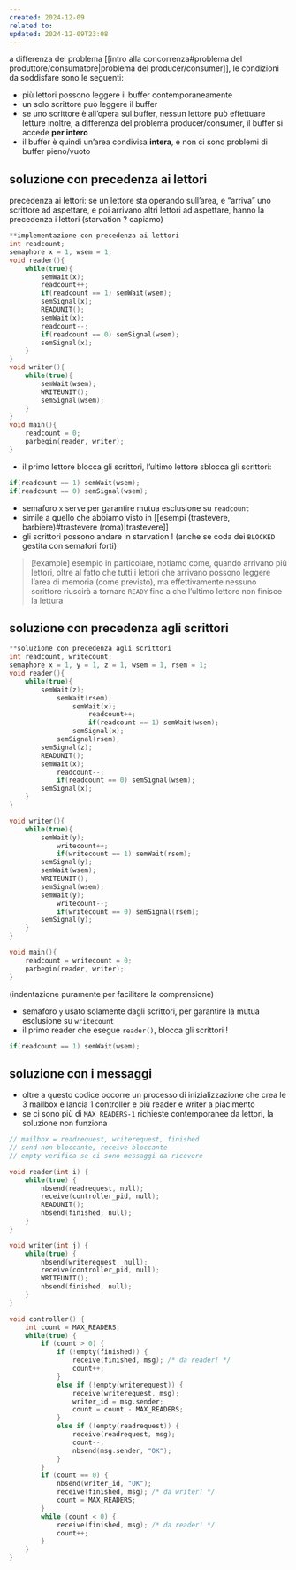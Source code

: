 ```yaml
---
created: 2024-12-09
related to: 
updated: 2024-12-09T23:08
---
```

a differenza del problema [[intro alla concorrenza#problema del produttore/consumatore|problema del producer/consumer]], le condizioni da soddisfare sono le seguenti:
- più lettori possono leggere il buffer contemporaneamente
- un solo scrittore può leggere il buffer
- se uno scrittore è all’opera sul buffer, nessun lettore può effettuare letture
inoltre, a differenza del problema producer/consumer, il buffer si accede **per intero**
- il buffer è quindi un’area condivisa **intera**, e non ci sono problemi di buffer pieno/vuoto
## soluzione con precedenza ai lettori
precedenza ai lettori: se un lettore sta operando sull’area, e “arriva” uno scrittore ad aspettare, e poi arrivano altri lettori ad aspettare, hanno la precedenza i lettori (starvation ? capiamo)
```c
**implementazione con precedenza ai lettori
int readcount;
semaphore x = 1, wsem = 1;
void reader(){
	while(true){
		semWait(x);
		readcount++;
		if(readcount == 1) semWait(wsem);
		semSignal(x);
		READUNIT();
		semWait(x);
		readcount--;
		if(readcount == 0) semSignal(wsem);
		semSignal(x);
	}
}
void writer(){
	while(true){
		semWait(wsem);
		WRITEUNIT();
		semSignal(wsem);
	}
}
void main(){
	readcount = 0;
	parbegin(reader, writer);
}
```
- il primo lettore blocca gli scrittori, l’ultimo lettore sblocca gli scrittori:
```c
if(readcount == 1) semWait(wsem);
if(readcount == 0) semSignal(wsem);
```
- semaforo `x` serve per garantire mutua esclusione su `readcount`
- simile a quello che abbiamo visto in [[esempi (trastevere, barbiere)#trastevere (roma)|trastevere]] 
- gli scrittori possono andare in starvation ! (anche se coda dei `BLOCKED` gestita con semafori forti)
>[!example] esempio
>in particolare, notiamo come, quando arrivano più lettori, oltre al fatto che tutti i lettori che arrivano possono leggere l’area di memoria (come previsto), ma effettivamente nessuno scrittore riuscirà a tornare `READY` fino a che l’ultimo lettore non finisce la lettura
## soluzione con precedenza agli scrittori
```c
**soluzione con precedenza agli scrittori
int readcount, writecount;
semaphore x = 1, y = 1, z = 1, wsem = 1, rsem = 1;
void reader(){
	while(true){
		semWait(z);
			semWait(rsem);
				semWait(x);
					readcount++;
					if(readcount == 1) semWait(wsem);
				semSignal(x);
			semSignal(rsem);
		semSignal(z);
		READUNIT();
		semWait(x);
			readcount--;
			if(readcount == 0) semSignal(wsem);
		semSignal(x);
	}
}

void writer(){
	while(true){
		semWait(y);
			writecount++;
			if(writecount == 1) semWait(rsem);
		semSignal(y);
		semWait(wsem);
		WRITEUNIT();
		semSignal(wsem);
		semWait(y);
			writecount--;
			if(writecount == 0) semSignal(rsem);
		semSignal(y);
	}
}

void main(){
	readcount = writecount = 0;
	parbegin(reader, writer);
}
```
(indentazione puramente per facilitare la comprensione)
- semaforo `y` usato solamente dagli scrittori, per garantire la mutua esclusione su `writecount`
- il primo reader che esegue `reader()`, blocca gli scrittori !
```c
if(readcount == 1) semWait(wsem);
```
## soluzione con i messaggi
- oltre a questo codice occorre un processo di inizializzazione che crea le 3 mailbox e lancia 1 controller e più reader e writer a piacimento
- se ci sono più di `MAX_READERS-1` richieste contemporanee da lettori, la soluzione non funziona
```c
// mailbox = readrequest, writerequest, finished
// send non bloccante, receive bloccante
// empty verifica se ci sono messaggi da ricevere

void reader(int i) {
	while(true) {
		nbsend(readrequest, null);
		receive(controller_pid, null);
		READUNIT();
		nbsend(finished, null);
	}
}

void writer(int j) {
	while(true) {
		nbsend(writerequest, null);
		receive(controller_pid, null);
		WRITEUNIT();
		nbsend(finished, null);
	}
}

void controller() {
	int count = MAX_READERS;
	while(true) {
		if (count > 0) {
			if (!empty(finished)) {
				receive(finished, msg); /* da reader! */
				count++;
			}
			else if (!empty(writerequest)) {
				receive(writerequest, msg);
				writer_id = msg.sender;
				count = count - MAX_READERS;
			}
			else if (!empty(readrequest)) {
				receive(readrequest, msg);
				count--;
				nbsend(msg.sender, "OK");
			}
		}
		if (count == 0) {
			nbsend(writer_id, "OK");
			receive(finished, msg); /* da writer! */
			count = MAX_READERS;
		}
		while (count < 0) {
			receive(finished, msg); /* da reader! */
			count++;
		}
	}
}
```